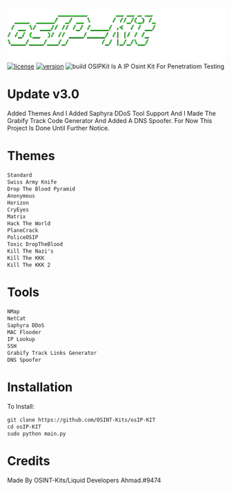 ![a](https://github.com/OSINT-Kits/osIP-KIT/blob/main/1628093195647.png?raw=true)
[![license](https://img.shields.io/badge/license-GPL-brightgreen.svg)](https://github.com/malwaredllc/byob/blob/master/LICENSE)
[![version](https://img.shields.io/badge/version-2.0-blue.svg)](https://github.com/malwaredllc/byob)
![build](https://github.com/malwaredllc/byob/workflows/build/badge.svg)
OSIPKit Is A IP Osint Kit For Penetratiom Testing
# Update v3.0
Added Themes And I Added Saphyra DDoS Tool Support And I Made The Grabify Track Code Generator
And Added A DNS Spoofer. For Now This Project Is Done Until Further Notice.
# Themes
```
Standard
Swiss Army Knife
Drop The Blood Pyramid
Anonymous
Horizon
CryEyes
Matrix
Hack The World
PlaneCrack
PoliceOSIP
Toxic DropTheBlood
Kill The Nazi's
Kill The KKK
Kill The KKK 2
```
# Tools
```
NMap
NetCat
Saphyra DDoS
MAC Flooder
IP Lookup
SSH
Grabify Track Links Generator
DNS Spoofer
```
# Installation
To Install:
```
git clone https://github.com/OSINT-Kits/osIP-KIT
cd osIP-KIT
sudo python main.py
```
# Credits
Made By OSINT-Kits/Liquid Developers
Ahmad.#9474

